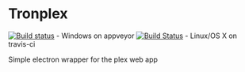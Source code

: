 # Tronplex

[![Build status](https://ci.appveyor.com/api/projects/status/7wlvien999qxowjf?svg=true)](https://ci.appveyor.com/project/mjefferys/tronplex) - Windows on appveyor
[![Build Status](https://travis-ci.org/mjefferys/tronplex.svg?branch=master)](https://travis-ci.org/mjefferys/tronplex) - Linux/OS X on travis-ci

Simple electron wrapper for the plex web app